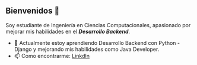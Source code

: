 ## Bienvenidos 👋

Soy estudiante de Ingeniería en Ciencias Computacionales, apasionado por mejorar mis habilidades en el ***Desarrollo Backend***.

- :seedling: Actualmente estoy aprendiendo Desarrollo Backend con Python - Django y mejorando mis habilidades como Java Developer.
- :mailbox: Como encontrarme: [LinkdIn](www.linkedin.com/in/leynder-sánchez-ortega)
<!--
**LeynderS/LeynderS** is a ✨ _special_ ✨ repository because its `README.md` (this file) appears on your GitHub profile.

Here are some ideas to get you started:

- 🔭 I’m currently working on ...
- 🌱 I’m currently learning ...
- 👯 I’m looking to collaborate on ...
- 🤔 I’m looking for help with ...
- 💬 Ask me about ...
- 📫 How to reach me: ...
- 😄 Pronouns: ...
- ⚡ Fun fact: ...
-->

